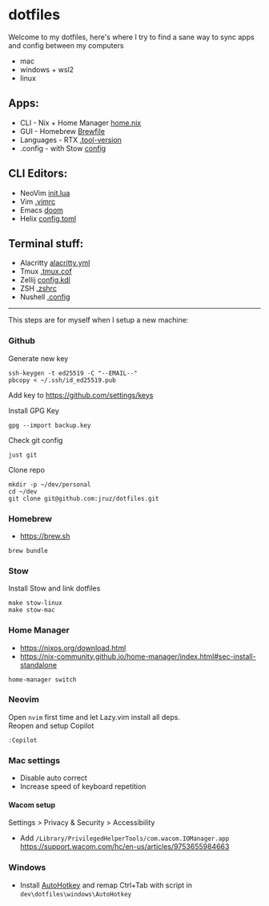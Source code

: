 # dotfiles

Welcome to my dotfiles, here's where I try to find a sane way to sync apps and config between my computers

- mac
- windows + wsl2
- linux

## Apps:

- CLI  - Nix + Home Manager [home.nix](/home/.config/home-manager/home.nix)
- GUI - Homebrew [Brewfile](/home-mac/Brewfile)
- Languages - RTX [.tool-version](/home/.tool-versions)
- .config -  with Stow [config](/Makefile)

## CLI Editors:

- NeoVim [init.lua](/home/.config/nvim)
- Vim [.vimrc](/home/.vimrc)
- Emacs [doom](/.config/doom)
- Helix [config.toml](/home/.config/helix/config.toml)

## Terminal stuff:

- Alacritty [alacritty.yml](/home-mac/.config/alacritty/alacritty.yml)
- Tmux [.tmux.cof](/home/.tmux.conf)
- Zellij [config.kdl](/home/.config/zellij/config.kdl)
- ZSH [.zshrc](/home/.zshrc)
- Nushell [.config](/home/.config/nushell)

---

This steps are for myself when I setup a new machine:

### Github

Generate new key

    ssh-keygen -t ed25519 -C "--EMAIL--"
    pbcopy < ~/.ssh/id_ed25519.pub

Add key to https://github.com/settings/keys

Install GPG Key

    gpg --import backup.key

Check git config

    just git

Clone repo

    mkdir -p ~/dev/personal
    cd ~/dev
    git clone git@github.com:jruz/dotfiles.git

### Homebrew

- https://brew.sh

```
brew bundle
```

### Stow

Install Stow and link dotfiles

    make stow-linux
    make stow-mac


### Home Manager

- https://nixos.org/download.html
- https://nix-community.github.io/home-manager/index.html#sec-install-standalone

```
home-manager switch
```

### Neovim

Open `nvim` first time and let Lazy.vim install all deps.  
Reopen and setup Copilot

    :Copilot

### Mac settings

- Disable auto correct
- Increase speed of keyboard repetition

#### Wacom setup

Settings > Privacy & Security > Accessibility

- Add `/Library/PrivilegedHelperTools/com.wacom.IOManager.app`  
  https://support.wacom.com/hc/en-us/articles/9753655984663

### Windows

- Install [AutoHotkey](https://www.autohotkey.com) and remap Ctrl+Tab with script in `dev\dotfiles\windows\AutoHotkey`
